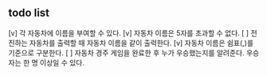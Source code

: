 ## todo list
[v] 각 자동차에 이름을 부여할 수 있다.
[v] 자동차 이름은 5자를 초과할 수 없다. 
[ ] 전진하는 자동차를 출력할 때 자동차 이름을 같이 출력한다.
[v] 자동차 이름은 쉼표(,)를 기준으로 구분한다.
[ ] 자동차 경주 게임을 완료한 후 누가 우승했는지를 알려준다. 우승자는 한 명 이상일 수 있다.